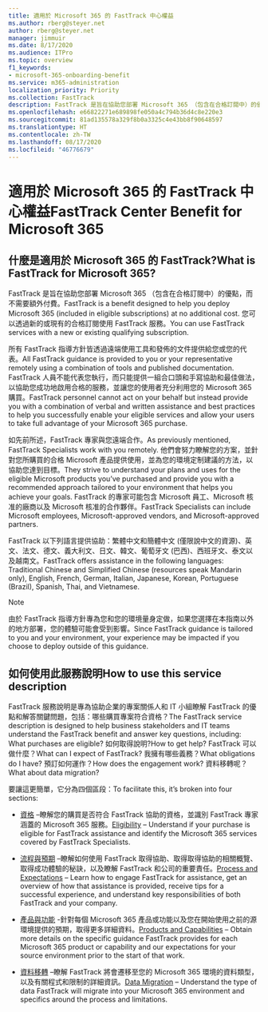 ```yaml
---
title: 適用於 Microsoft 365 的 FastTrack 中心權益
ms.author: rberg@steyer.net
author: rberg@steyer.net
manager: jimmuir
ms.date: 8/17/2020
ms.audience: ITPro
ms.topic: overview
f1_keywords:
- microsoft-365-onboarding-benefit
ms.service: m365-administration
localization_priority: Priority
ms.collection: FastTrack
description: FastTrack 是旨在協助您部署 Microsoft 365 （包含在合格訂閱中）的優點，而不需要額外付費。 您可以透過新的或現有的合格訂閱使用 FastTrack 服務。
ms.openlocfilehash: e66822271e689898fe050a4c794b36d4c8e220e3
ms.sourcegitcommit: 81ad135578a329f8b0a3325c4e43bb8f90648597
ms.translationtype: HT
ms.contentlocale: zh-TW
ms.lasthandoff: 08/17/2020
ms.locfileid: "46776679"
---
```

# <a name="fasttrack-center-benefit-for-microsoft-365"></a><span data-ttu-id="31231-104">適用於 Microsoft 365 的 FastTrack 中心權益</span><span class="sxs-lookup"><span data-stu-id="31231-104">FastTrack Center Benefit for Microsoft 365</span></span>

## <a name="what-is-fasttrack-for-microsoft-365"></a><span data-ttu-id="31231-105">什麼是適用於 Microsoft 365 的 FastTrack?</span><span class="sxs-lookup"><span data-stu-id="31231-105">What is FastTrack for Microsoft 365?</span></span>

<span data-ttu-id="31231-106">FastTrack 是旨在協助您部署 Microsoft 365 （包含在合格訂閱中）的優點，而不需要額外付費。</span><span class="sxs-lookup"><span data-stu-id="31231-106">FastTrack is a benefit designed to help you deploy Microsoft 365 (included in eligible subscriptions) at no additional cost.</span></span> <span data-ttu-id="31231-107">您可以透過新的或現有的合格訂閱使用 FastTrack 服務。</span><span class="sxs-lookup"><span data-stu-id="31231-107">You can use FastTrack services with a new or existing qualifying subscription.</span></span>

<span data-ttu-id="31231-108">所有 FastTrack 指導方針皆透過遠端使用工具和發佈的文件提供給您或您的代表。</span><span class="sxs-lookup"><span data-stu-id="31231-108">All FastTrack guidance is provided to you or your representative remotely using a combination of tools and published documentation.</span></span> <span data-ttu-id="31231-109">FastTrack 人員不能代表您執行，而只能提供一組合口頭和手寫協助和最佳做法，以協助您成功地啟用合格的服務，並讓您的使用者充分利用您的 Microsoft 365 購買。</span><span class="sxs-lookup"><span data-stu-id="31231-109">FastTrack personnel cannot act on your behalf but instead provide you with a combination of verbal and written assistance and best practices to help you successfully enable your eligible services and allow your users to take full advantage of your Microsoft 365 purchase.</span></span>

<span data-ttu-id="31231-110">如先前所述，FastTrack 專家與您遠端合作。</span><span class="sxs-lookup"><span data-stu-id="31231-110">As previously mentioned, FastTrack Specialists work with you remotely.</span></span> <span data-ttu-id="31231-111">他們會努力瞭解您的方案，並針對您所購買的合格 Microsoft 產品提供使用，並為您的環境定制建議的方法，以協助您達到目標。</span><span class="sxs-lookup"><span data-stu-id="31231-111">They strive to understand your plans and uses for the eligible Microsoft products you’ve purchased and provide you with a recommended approach tailored to your environment that helps you achieve your goals.</span></span> <span data-ttu-id="31231-112">FastTrack 的專家可能包含 Microsoft 員工、Microsoft 核准的廠商以及 Microsoft 核准的合作夥伴。</span><span class="sxs-lookup"><span data-stu-id="31231-112">FastTrack Specialists can include Microsoft employees, Microsoft-approved vendors, and Microsoft-approved partners.</span></span>

<span data-ttu-id="31231-113">FastTrack 以下列語言提供協助：繁體中文和簡體中文 (僅限說中文的資源)、英文、法文、德文、義大利文、日文、韓文、葡萄牙文 (巴西)、西班牙文、泰文以及越南文。</span><span class="sxs-lookup"><span data-stu-id="31231-113">FastTrack offers assistance in the following languages: Traditional Chinese and Simplified Chinese (resources speak Mandarin only), English, French, German, Italian, Japanese, Korean, Portuguese (Brazil), Spanish, Thai, and Vietnamese.</span></span>

> [!NOTE]
> <span data-ttu-id="31231-114">由於 FastTrack 指導方針專為您和您的環境量身定做，如果您選擇在本指南以外的地方部署，您的體驗可能會受到影響。</span><span class="sxs-lookup"><span data-stu-id="31231-114">Since FastTrack guidance is tailored to you and your environment, your experience may be impacted if you choose to deploy outside of this guidance.</span></span>

## <a name="how-to-use-this-service-description"></a><span data-ttu-id="31231-115">如何使用此服務說明</span><span class="sxs-lookup"><span data-stu-id="31231-115">How to use this service description</span></span>

<span data-ttu-id="31231-116">FastTrack 服務說明是專為協助企業的專案關係人和 IT 小組瞭解 FastTrack 的優點和解答關鍵問題，包括：哪些購買專案符合資格？</span><span class="sxs-lookup"><span data-stu-id="31231-116">The FastTrack service description is designed to help business stakeholders and IT teams understand the FastTrack benefit and answer key questions, including: What purchases are eligible?</span></span> <span data-ttu-id="31231-117">如何取得說明?</span><span class="sxs-lookup"><span data-stu-id="31231-117">How to get help?</span></span> <span data-ttu-id="31231-118">FastTrack 可以做什麼？</span><span class="sxs-lookup"><span data-stu-id="31231-118">What can I expect of FastTrack?</span></span> <span data-ttu-id="31231-119">我擁有哪些義務？</span><span class="sxs-lookup"><span data-stu-id="31231-119">What obligations do I have?</span></span> <span data-ttu-id="31231-120">預訂如何運作？</span><span class="sxs-lookup"><span data-stu-id="31231-120">How does the engagement work?</span></span> <span data-ttu-id="31231-121">資料移轉呢？</span><span class="sxs-lookup"><span data-stu-id="31231-121">What about data migration?</span></span>

<span data-ttu-id="31231-122">要讓這更簡單，它分為四個區段：</span><span class="sxs-lookup"><span data-stu-id="31231-122">To facilitate this, it’s broken into four sections:</span></span>

  - <span data-ttu-id="31231-123">[資格](eligibility.md) –瞭解您的購買是否符合 FastTrack 協助的資格，並識別 FastTrack 專家涵蓋的 Microsoft 365 服務。</span><span class="sxs-lookup"><span data-stu-id="31231-123">[Eligibility](eligibility.md) – Understand if your purchase is eligible for FastTrack assistance and identify the Microsoft 365 services covered by FastTrack Specialists.</span></span>

  - <span data-ttu-id="31231-124">[流程與預期](process-and-expectations.md) –瞭解如何使用 FastTrack 取得協助、取得取得協助的相關概覽、取得成功體驗的秘訣，以及瞭解 FastTrack 和公司的重要責任。</span><span class="sxs-lookup"><span data-stu-id="31231-124">[Process and Expectations](process-and-expectations.md) – Learn how to engage FastTrack for assistance, get an overview of how that assistance is provided, receive tips for a successful experience, and understand key responsibilities of both FastTrack and your company.</span></span>

  - <span data-ttu-id="31231-125">[產品與功能](products-and-capabilities.md) -針對每個 Microsoft 365 產品或功能以及您在開始使用之前的源環境提供的預期，取得更多詳細資料。</span><span class="sxs-lookup"><span data-stu-id="31231-125">[Products and Capabilities](products-and-capabilities.md) – Obtain more details on the specific guidance FastTrack provides for each Microsoft 365 product or capability and our expectations for your source environment prior to the start of that work.</span></span>

  - <span data-ttu-id="31231-126">[資料移轉](data-migration.md) –瞭解 FastTrack 將會遷移至您的 Microsoft 365 環境的資料類型，以及有關程式和限制的詳細資訊。</span><span class="sxs-lookup"><span data-stu-id="31231-126">[Data Migration](data-migration.md) – Understand the type of data FastTrack will migrate into your Microsoft 365 environment and specifics around the process and limitations.</span></span>
